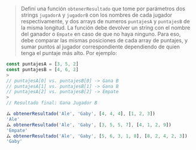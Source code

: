 > Definí una función `obtenerResultado` que tome por parámetros dos strings `jugadorA` y `jugadorB` con los nombres de cada jugador respectivamente, y dos arrays de numeros `puntajesA` y `puntajesB` de la misma longitud. La función debe devolver un string con el nombre del ganador o `Empate` en caso de que no haya ninguno. Para eso, debe comparar las mismas posiciones de cada array de puntajes, y sumar puntos al jugador correspondiente dependiendo de quien tenga el puntaje más alto. Por ejemplo:
>
```javascript
const puntajesA = [3, 5, 2]
const puntajesB = [4, 6, 2]
>
// puntajesA[0] vs. puntajesB[0] -> Gana B
// puntajesA[1] vs. puntajesB[1] -> Gana B
// puntajesA[2] vs. puntajesB[2] -> Empate
>
// Resultado final: Gana Jugador B
```
> 
```javascript
ム obtenerResultado('Ale', 'Gaby', [4, 4, 4], [1, 2, 3])
'Ale'
ム obtenerResultado('Ale', 'Gaby', [3, 5, 5, 7], [4, 1, 2, 9])
'Empate'
ム obtenerResultado('Ale', 'Gaby', [5, 6, 3, 1, 8], [8, 2, 4, 2, 3])
'Gaby'
```
